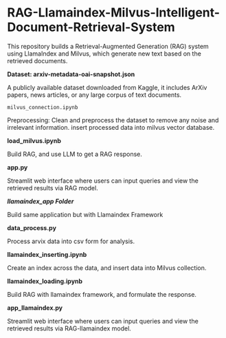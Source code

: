 # RAG-Llamaindex-Milvus-Intelligent-Document-Retrieval-System
This repository builds a Retrieval-Augmented Generation (RAG) system using LlamaIndex and Milvus, which generate new text based on the retrieved documents.

**Dataset: arxiv-metadata-oai-snapshot.json**

A publicly available dataset downloaded from Kaggle, it includes ArXiv papers, news articles, or any large corpus of text documents.

`milvus_connection.ipynb`

Preprocessing: Clean and preprocess the dataset to remove any noise and irrelevant information.
insert processed data into milvus vector database.

**load_milvus.ipynb**

Build RAG, and use LLM to get a RAG response.

**app.py**

Streamlit web interface where users can input queries and view the retrieved results via RAG model.

***llamaindex_app Folder***

Build same application but with Llamaindex Framework

**data_process.py**

Process arvix data into csv form for analysis.

**llamaindex_inserting.ipynb**

Create an index across the data, and insert data into Milvus collection.

**llamaindex_loading.ipynb**

Build RAG with llamaindex framework, and formulate the response.

**app_llamaindex.py**

Streamlit web interface where users can input queries and view the retrieved results via RAG-llamaindex model.



